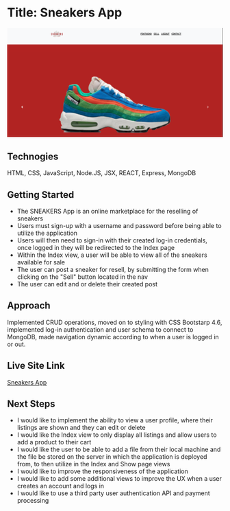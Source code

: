 # Title: Sneakers App

![SNEAKERS](https://github.com/juliocolon/SEI_CRUD_Application_Project-2/blob/main/public/images/Sneakers%20App.png)

## Technogies 
HTML, CSS, JavaScript, Node.JS, JSX, REACT, Express, MongoDB

## Getting Started
- The SNEAKERS App is an online marketplace for the reselling of sneakers
- Users must sign-up with a username and password before being able to utilize the application
- Users will then need to sign-in with their created log-in credentials, once logged in they will be redirected to the Index page 
- Within the Index view, a user will be able to view all of the sneakers available for sale 
- The user can post a sneaker for resell, by submitting the form when clicking on the "Sell" button located in the nav
- The user can edit and or delete their created post

## Approach
Implemented CRUD operations, moved on to styling with CSS Bootstarp 4.6, implemented log-in authentication and user schema to connect to MongoDB, made navigation dynamic according to when a user is logged in or out.  

## Live Site Link 
[Sneakers App](https://sneakers-app-sei.herokuapp.com/)

## Next Steps
- I would like to implement the ability to view a user profile, where their listings are shown and they can edit or delete 
- I would like the Index view to only display all listings and allow users to add a product to their cart 
- I would like the user to be able to add a file from their local machine and the file be stored on the server in which the application is deployed from, to then utilize in the Index and Show page views 
- I would like to improve the responsiveness of the application
- I would like to add some additional views to improve the UX when a user creates an account and logs in 
- I would like to use a third party user authentication API and payment processing 









